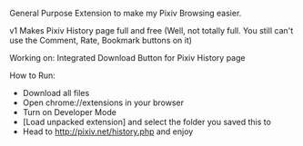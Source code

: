 General Purpose Extension to make my Pixiv Browsing easier.

v1 Makes Pixiv History page full and free
(Well, not totally full. You still can't use the Comment, Rate, Bookmark buttons on it)

Working on: 
Integrated Download Button for Pixiv History page


How to Run:
- Download all files
- Open chrome://extensions in your browser
- Turn on Developer Mode
- [Load unpacked extension] and select the folder you saved this to
- Head to http://pixiv.net/history.php and enjoy